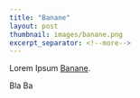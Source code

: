 ```yaml
---
title: "Banane"
layout: post
thumbnail: images/banane.png
excerpt_separator: <!--more-->
---
```


Lorem Ipsum [Banane](https://s.geo.admin.ch/5j5q8yvof9nm).

Bla Ba

<!--more-->

